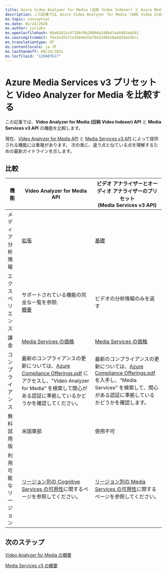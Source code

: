 ```yaml
---
title: Azure Video Analyzer for Media (旧称 Video Indexer) と Azure Media Services v3 プリセットの比較
description: この記事では、Azure Video Analyzer for Media (旧称 Video Indexer) 機能と Azure Media Services v3 プリセットを比較します。
ms.topic: conceptual
ms.date: 02/24/2020
ms.author: juliako
ms.openlocfilehash: 66e62013c4719bf0b20808a240bdfa44483ab5b1
ms.sourcegitcommit: f6e2ea5571e35b9ed3a79a22485eba4d20ae36cc
ms.translationtype: HT
ms.contentlocale: ja-JP
ms.lasthandoff: 09/24/2021
ms.locfileid: "128607617"
---
```

# <a name="compare-azure-media-services-v3-presets-and-video-analyzer-for-media"></a>Azure Media Services v3 プリセットと Video Analyzer for Media を比較する 

この記事では、**Video Analyzer for Media (旧称 Video Indexer) API** と **Media Services v3 API** の機能を比較します。 

現在、[Video Analyzer for Media API](https://api-portal.videoindexer.ai/) と [Media Services v3 API](https://github.com/Azure/azure-rest-api-specs/blob/master/specification/mediaservices/resource-manager/Microsoft.Media/stable/2018-07-01/Encoding.json) によって提供される機能には重複があります。 次の表に、違う点と似ている点を理解するための最新ガイドラインを示します。 

## <a name="compare"></a>比較

|機能|Video Analyzer for Media API |ビデオ アナライザーとオーディオ アナライザーのプリセット<br/>(Media Services v3 API)|
|---|---|---|
|メディア分析情報|[拡張](video-indexer-output-json-v2.md) |[基礎](../../media-services/latest/analyze-video-audio-files-concept.md)|
|エクスペリエンス|サポートされている機能の完全な一覧を参照: <br/> [概要](video-indexer-overview.md)|ビデオの分析情報のみを返す|
|課金|[Media Services の価格](https://azure.microsoft.com/pricing/details/media-services/#analytics)|[Media Services の価格](https://azure.microsoft.com/pricing/details/media-services/#analytics)|
|コンプライアンス|最新のコンプライアンスの更新については、[Azure Compliance Offerings.pdf](https://gallery.technet.microsoft.com/Overview-of-Azure-c1be3942/file/178110/23/Microsoft%20Azure%20Compliance%20Offerings.pdf) にアクセスし、"Video Analyzer for Media" を検索して関心がある認証に準拠しているかどうかを確認してください。|最新のコンプライアンスの更新については、[Azure Compliance Offerings.pdf](https://gallery.technet.microsoft.com/Overview-of-Azure-c1be3942/file/178110/23/Microsoft%20Azure%20Compliance%20Offerings.pdf) を入手し、"Media Services" を検索して、関心がある認証に準拠しているかどうかを確認します。|
|無料試用版|米国東部|使用不可|
|利用可能なリージョン|[リージョン別の Cognitive Services の可用性](https://azure.microsoft.com/global-infrastructure/services/?products=cognitive-services)に関するページを参照してください。|[リージョン別の Media Services の可用性](https://azure.microsoft.com/global-infrastructure/services/?products=media-services)に関するページを参照してください。|

## <a name="next-steps"></a>次のステップ

[Video Analyzer for Media の概要](video-indexer-overview.md)

[Media Services v3 の概要](../../media-services/latest/media-services-overview.md)
